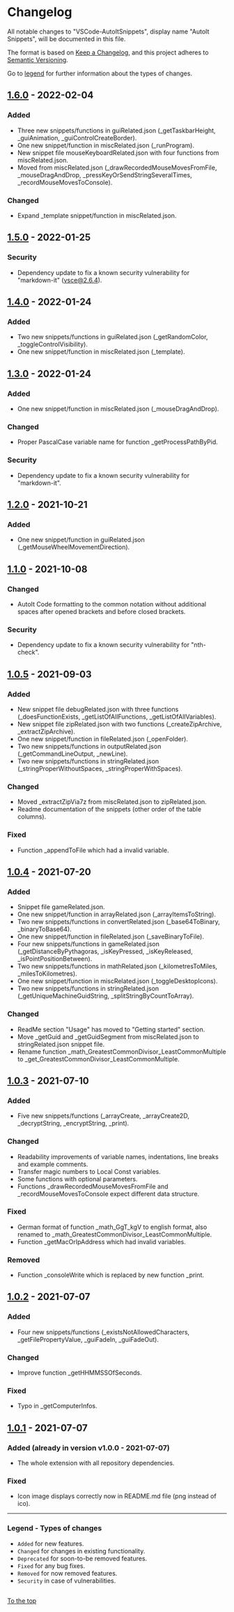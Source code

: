 #####

# Changelog

All notable changes to "VSCode-AutoItSnippets", display name "AutoIt Snippets", will be documented in this file.

The format is based on [Keep a Changelog](https://keepachangelog.com/en/1.0.0/),
and this project adheres to [Semantic Versioning](https://semver.org/spec/v2.0.0.html).

Go to [legend](#legend---types-of-changes) for further information about the types of changes.

## [1.6.0] - 2022-02-04

### Added

- Three new snippets/functions in guiRelated.json (_getTaskbarHeight, _guiAnimation, _guiControlCreateBorder).
- One new snippet/function in miscRelated.json (_runProgram).
- New snippet file mouseKeyboardRelated.json with four functions from miscRelated.json.
- Moved from miscRelated.json (_drawRecordedMouseMovesFromFile, _mouseDragAndDrop, _pressKeyOrSendStringSeveralTimes, _recordMouseMovesToConsole).

### Changed

- Expand _template snippet/function in miscRelated.json.

## [1.5.0] - 2022-01-25

### Security

- Dependency update to fix a known security vulnerability for "markdown-it" (vsce@2.6.4).

## [1.4.0] - 2022-01-24

### Added

- Two new snippets/functions in guiRelated.json (_getRandomColor, _toggleControlVisibility).
- One new snippet/function in miscRelated.json (_template).

## [1.3.0] - 2022-01-24

### Added

- One new snippet/function in miscRelated.json (_mouseDragAndDrop).

### Changed

- Proper PascalCase variable name for function _getProcessPathByPid.

### Security

- Dependency update to fix a known security vulnerability for "markdown-it".

## [1.2.0] - 2021-10-21

### Added

- One new snippet/function in guiRelated.json (_getMouseWheelMovementDirection).

## [1.1.0] - 2021-10-08

### Changed

- AutoIt Code formatting to the common notation without additional spaces after opened brackets and before closed brackets.

### Security

- Dependency update to fix a known security vulnerability for "nth-check".

## [1.0.5] - 2021-09-03

### Added

- New snippet file debugRelated.json with three functions (_doesFunctionExists, _getListOfAllFunctions, _getListOfAllVariables).
- New snippet file zipRelated.json with two functions (_createZipArchive, _extractZipArchive).
- One new snippet/function in fileRelated.json (_openFolder).
- Two new snippets/functions in outputRelated.json (_getCommandLineOutput, _newLine).
- Two new snippets/functions in stringRelated.json (_stringProperWithoutSpaces, _stringProperWithSpaces).

### Changed

- Moved _extractZipVia7z from miscRelated.json to zipRelated.json.
- Readme documentation of the snippets (other order of the table columns).

### Fixed

- Function _appendToFile which had a invalid variable.

## [1.0.4] - 2021-07-20

### Added

- Snippet file gameRelated.json.
- One new snippet/function in arrayRelated.json (_arrayItemsToString).
- Two new snippets/functions in convertRelated.json (_base64ToBinary, _binaryToBase64).
- One new snippet/function in fileRelated.json (_saveBinaryToFile).
- Four new snippets/functions in gameRelated.json (_getDistanceByPythagoras, _isKeyPressed, _isKeyReleased, _isPointPositionBetween).
- Two new snippets/functions in mathRelated.json (_kilometresToMiles, _milesToKilometres).
- One new snippet/function in miscRelated.json (_toggleDesktopIcons).
- Two new snippets/functions in stringRelated.json (_getUniqueMachineGuidString, _splitStringByCountToArray).

### Changed

- ReadMe section "Usage" has moved to "Getting started" section.
- Move _getGuid and _getGuidSegment from miscRelated.json to stringRelated.json snippet file.
- Rename function _math_GreatestCommonDivisor_LeastCommonMultiple to _get_GreatestCommonDivisor_LeastCommonMultiple.

## [1.0.3] - 2021-07-10

### Added

- Five new snippets/functions (_arrayCreate, _arrayCreate2D, _decryptString, _encryptString, _print).

### Changed

- Readability improvements of variable names, indentations, line breaks and example comments.
- Transfer magic numbers to Local Const variables.
- Some functions with optional parameters.
- Functions _drawRecordedMouseMovesFromFile and _recordMouseMovesToConsole expect different data structure.

### Fixed

- German format of function _math_GgT_kgV to english format, also renamed to _math_GreatestCommonDivisor_LeastCommonMultiple.
- Function _getMacOrIpAddress which had invalid variables.

### Removed

- Function _consoleWrite which is replaced by new function _print.

## [1.0.2] - 2021-07-07

### Added

- Four new snippets/functions (_existsNotAllowedCharacters, _getFilePropertyValue, _guiFadeIn, _guiFadeOut).

### Changed

- Improve function _getHHMMSSOfSeconds.

### Fixed

- Typo in _getComputerInfos.

## [1.0.1] - 2021-07-07

### Added (already in version v1.0.0 - 2021-07-07)

- The whole extension with all repository dependencies.

### Fixed

- Icon image displays correctly now in README.md file (png instead of ico).

[1.6.0]: https://github.com/Sven-Seyfert/VSCode-AutoItSnippets/compare/v1.5.0...v1.6.0
[1.5.0]: https://github.com/Sven-Seyfert/VSCode-AutoItSnippets/compare/v1.4.0...v1.5.0
[1.4.0]: https://github.com/Sven-Seyfert/VSCode-AutoItSnippets/compare/v1.3.0...v1.4.0
[1.3.0]: https://github.com/Sven-Seyfert/VSCode-AutoItSnippets/compare/v1.2.0...v1.3.0
[1.2.0]: https://github.com/Sven-Seyfert/VSCode-AutoItSnippets/compare/v1.1.0...v1.2.0
[1.1.0]: https://github.com/Sven-Seyfert/VSCode-AutoItSnippets/compare/v1.0.5...v1.1.0
[1.0.5]: https://github.com/Sven-Seyfert/VSCode-AutoItSnippets/compare/v1.0.4...v1.0.5
[1.0.4]: https://github.com/Sven-Seyfert/VSCode-AutoItSnippets/compare/v1.0.3...v1.0.4
[1.0.3]: https://github.com/Sven-Seyfert/VSCode-AutoItSnippets/compare/v1.0.2...v1.0.3
[1.0.2]: https://github.com/Sven-Seyfert/VSCode-AutoItSnippets/compare/v1.0.1...v1.0.2
[1.0.1]: https://github.com/Sven-Seyfert/VSCode-AutoItSnippets/releases/tag/v1.0.1

---

### Legend - Types of changes

- `Added` for new features.
- `Changed` for changes in existing functionality.
- `Deprecated` for soon-to-be removed features.
- `Fixed` for any bug fixes.
- `Removed` for now removed features.
- `Security` in case of vulnerabilities.

##

[To the top](#)
